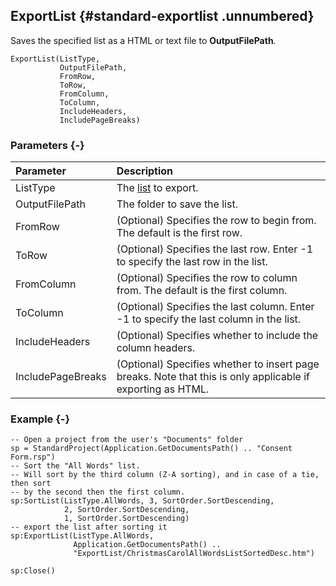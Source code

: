 ## ExportList {#standard-exportlist .unnumbered}

Saves the specified list as a HTML or text file to **OutputFilePath**.

```{sql}
ExportList(ListType,
           OutputFilePath,
           FromRow,
           ToRow,
           FromColumn,
           ToColumn,
           IncludeHeaders,
           IncludePageBreaks)
```

### Parameters {-}

**Parameter** | **Description**
| :-- | :-- |
ListType | The [list](#listtype) to export.
OutputFilePath | The folder to save the list.
FromRow | (Optional) Specifies the row to begin from. The default is the first row.
ToRow | (Optional) Specifies the last row. Enter -1 to specify the last row in the list.
FromColumn | (Optional) Specifies the row to column from. The default is the first column.
ToColumn | (Optional) Specifies the last column. Enter -1 to specify the last column in the list.
IncludeHeaders | (Optional) Specifies whether to include the column headers.
IncludePageBreaks | (Optional) Specifies whether to insert page breaks. Note that this is only applicable if exporting as HTML.

### Example {-}

```{sql}
-- Open a project from the user's "Documents" folder
sp = StandardProject(Application.GetDocumentsPath() .. "Consent Form.rsp")
-- Sort the "All Words" list.
-- Will sort by the third column (Z-A sorting), and in case of a tie, then sort
-- by the second then the first column.
sp:SortList(ListType.AllWords, 3, SortOrder.SortDescending,
            2, SortOrder.SortDescending,
            1, SortOrder.SortDescending)
-- export the list after sorting it
sp:ExportList(ListType.AllWords,
              Application.GetDocumentsPath() ..
              "ExportList/ChristmasCarolAllWordsListSortedDesc.htm")

sp:Close()
```